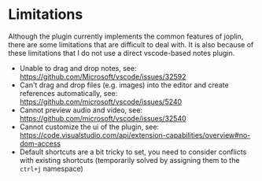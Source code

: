# Limitations

Although the plugin currently implements the common features of joplin, there are some limitations that are difficult to deal with. It is also because of these limitations that I do not use a direct vscode-based notes plugin.

- Unable to drag and drop notes, see: <https://github.com/Microsoft/vscode/issues/32592>
- Can't drag and drop files (e.g. images) into the editor and create references automatically, see: <https://github.com/microsoft/vscode/issues/5240>
- Cannot preview audio and video, see: <https://github.com/microsoft/vscode/issues/32540>
- Cannot customize the ui of the plugin, see: <https://code.visualstudio.com/api/extension-capabilities/overview#no-dom-access>
- Default shortcuts are a bit tricky to set, you need to consider conflicts with existing shortcuts (temporarily solved by assigning them to the `ctrl+j` namespace)
